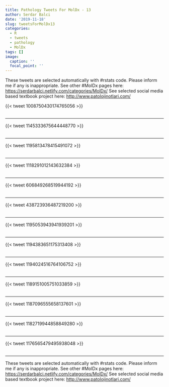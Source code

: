 ```yaml
---
title: Pathology Tweets For MolDx - 13
author: Serdar Balci
date: '2019-11-18'
slug: tweetsForMolDx13
categories:
  - R
  - tweets
  - pathology
  - MolDx
tags: []
image:
  caption: ''
  focal_point: ''
---
```



These tweets are selected automatically with #rstats code. Please inform me if any is inappropriate.
See other #MolDx pages here: https://serdarbalci.netlify.com/categories/MolDx/ 
See selected social media based textbook project here: http://www.patolojinotlari.com/

{{< tweet 1008750430174765056 >}}
<br>
<br>
<hr>
{{< tweet 1145333675644448770 >}}
<br>
<br>
<hr>
{{< tweet 1195813478415491072 >}}
<br>
<br>
<hr>
{{< tweet 1118291012143632384 >}}
<br>
<br>
<hr>
{{< tweet 606849268519944192 >}}
<br>
<br>
<hr>
{{< tweet 438723936487219200 >}}
<br>
<br>
<hr>
{{< tweet 1195053943941939201 >}}
<br>
<br>
<hr>
{{< tweet 1194383651175313408 >}}
<br>
<br>
<hr>
{{< tweet 1194024516764106752 >}}
<br>
<br>
<hr>
{{< tweet 1189151005751033859 >}}
<br>
<br>
<hr>
{{< tweet 1187096555658137601 >}}
<br>
<br>
<hr>
{{< tweet 1182719944858849280 >}}
<br>
<br>
<hr>
{{< tweet 1176565479495938048 >}}
<br>
<br>
<hr>


These tweets are selected automatically with #rstats code. Please inform me if any is inappropriate.
See other #MolDx pages here: https://serdarbalci.netlify.com/categories/MolDx/ 
See selected social media based textbook project here: http://www.patolojinotlari.com/
